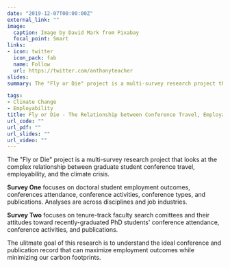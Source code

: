 ```yaml
---
date: "2019-12-07T00:00:00Z"
external_link: ""
image:
  caption: Image by David Mark from Pixabay 
  focal_point: Smart
links:
- icon: twitter
  icon_pack: fab
  name: Follow
  url: https://twitter.com/anthonyteacher
slides:
summary: The "Fly or Die" project is a multi-survey research project that looks at the complex relationship between graduate student conference travel, employability, and the climate crisis.

tags:
- Climate Change
- Employability
title: Fly or Die - The Relationship between Conference Travel, Employability, and the Climate Crisis.
url_code: ""
url_pdf: ""
url_slides: ""
url_video: ""
---
```


The "Fly or Die" project is a multi-survey research project that looks at the complex relationship between graduate student conference travel, employability, and the climate crisis.

**Survey One** focuses on doctoral student employment outcomes, conferences attendance, conference activities, conference types, and publications. Analyses are across disciplines and job industries.

**Survey Two** focuses on tenure-track faculty search comittees and their attitudes toward recently-graduated PhD students' conference attendance, conference activities, and publications.

The ulitmate goal of this research is to understand the ideal conference and publication record that can maximize employment outcomes while minimizing our carbon footprints.
